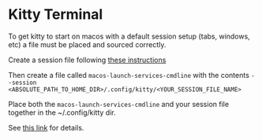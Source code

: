 # Kitty Terminal

To get kitty to start on macos with a default session setup (tabs, windows, etc) a file must be placed and sourced correctly.

Create a session file following [these instructions](https://sw.kovidgoyal.net/kitty/overview/#startup-sessions) 

Then create a file called `macos-launch-services-cmdline` with the contents `--session <ABSOLUTE_PATH_TO_HOME_DIR>/.config/kitty/<YOUR_SESSION_FILE_NAME>`

Place both the `macos-launch-services-cmdline` and your session file together in the ~/.config/kitty dir.

See [this link](https://sw.kovidgoyal.net/kitty/faq/#how-do-i-specify-command-line-options-for-kitty-on-macos) for details.
